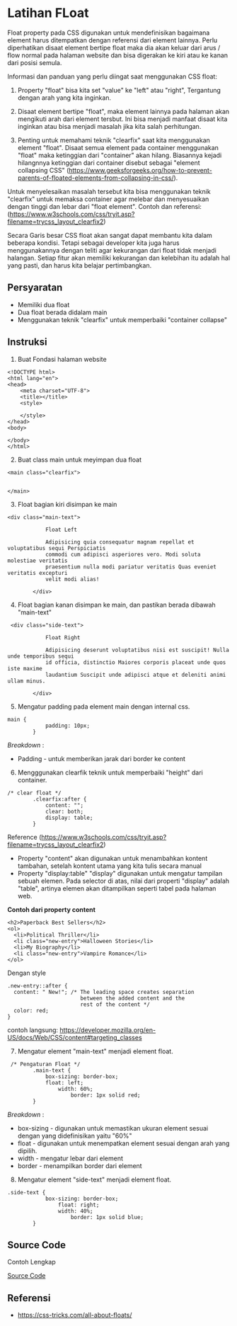 # Latihan FLoat 

Float property pada CSS digunakan untuk mendefinisikan bagaimana element harus ditempatkan dengan referensi dari element lainnya. Perlu diperhatikan disaat element bertipe float maka dia akan keluar dari arus / flow normal pada halaman website dan bisa digerakan ke kiri atau ke kanan dari posisi semula.

Informasi dan panduan yang perlu diingat saat menggunakan CSS float:

1. Property "float" bisa kita set "value" ke "left" atau "right", Tergantung dengan arah yang kita inginkan. 

2. Disaat element bertipe "float", maka element lainnya pada halaman akan mengikuti arah dari element tersbut. Ini bisa menjadi manfaat disaat kita inginkan atau bisa menjadi masalah jika kita salah perhitungan. 

3. Penting untuk memahami teknik "clearfix" saat kita menggunakan element "float". Disaat semua element pada container menggunakan "float" maka ketinggian dari "container" akan hilang. Biasannya kejadi hilangnnya ketinggian dari container disebut sebagai "element collapsing CSS" (https://www.geeksforgeeks.org/how-to-prevent-parents-of-floated-elements-from-collapsing-in-css/). 

Untuk menyelesaikan masalah tersebut kita bisa menggunakan teknik "clearfix" untuk memaksa container agar melebar dan menyesuaikan dengan tinggi dan lebar dari "float element". 
Contoh dan referensi: 
(https://www.w3schools.com/css/tryit.asp?filename=trycss_layout_clearfix2)

Secara Garis besar CSS float akan sangat dapat membantu kita dalam beberapa kondisi. Tetapi sebagai developer kita juga harus menggunakannya dengan teliti agar kekurangan dari float tidak menjadi halangan. 
Setiap fitur akan memiliki kekurangan dan kelebihan itu adalah hal yang pasti, dan harus kita belajar pertimbangkan.

## Persyaratan 

- Memiliki dua float 
- Dua float berada didalam main 
- Menggunakan teknik "clearfix" untuk memperbaiki "container collapse"

## Instruksi 

1. Buat Fondasi halaman website
```
<!DOCTYPE html>
<html lang="en">
<head>
    <meta charset="UTF-8">
    <title></title>
    <style>

    </style>
</head>
<body>
    
</body>
</html>

```

2. Buat class main untuk meyimpan dua float

```
<main class="clearfix">


</main>

```

3. Float bagian kiri disimpan ke main 

```
<div class="main-text">

            Float Left

            Adipisicing quia consequatur magnam repellat et voluptatibus sequi Perspiciatis
            commodi cum adipisci asperiores vero. Modi soluta molestiae veritatis
            praesentium nulla modi pariatur veritatis Quas eveniet veritatis excepturi
            velit modi alias!

        </div>
```

4. Float bagian kanan disimpan ke main, dan pastikan berada dibawah "main-text"

```
 <div class="side-text">

            Float Right

            Adipisicing deserunt voluptatibus nisi est suscipit! Nulla unde temporibus sequi
            id officia, distinctio Maiores corporis placeat unde quos iste maxime
            laudantium Suscipit unde adipisci atque et deleniti animi ullam minus.

        </div>
```

5. Mengatur padding pada element main dengan internal css.

```
main {
            padding: 10px;
        }
```

*Breakdown* :
- Padding - untuk memberikan jarak dari border ke content

6. Mengggunakan clearfik teknik untuk memperbaiki "height" dari container. 
```
/* clear float */
        .clearfix:after {
            content: "";
            clear: both;
            display: table;
        }
```
Reference (https://www.w3schools.com/css/tryit.asp?filename=trycss_layout_clearfix2)

- Property "content" akan digunakan untuk menambahkan kontent tambahan, setelah kontent utama yang kita tulis secara manual
- Property "display:table" "display" digunakan untuk mengatur tampilan sebuah elemen. Pada selector di atas, nilai dari properti "display" adalah "table", artinya elemen akan ditampilkan seperti tabel pada halaman web.

**Contoh dari property content**
```
<h2>Paperback Best Sellers</h2>
<ol>
  <li>Political Thriller</li>
  <li class="new-entry">Halloween Stories</li>
  <li>My Biography</li>
  <li class="new-entry">Vampire Romance</li>
</ol>
```
Dengan style 
```
.new-entry::after {
  content: " New!"; /* The leading space creates separation
                       between the added content and the
                       rest of the content */
  color: red;
}
```

contoh langsung: https://developer.mozilla.org/en-US/docs/Web/CSS/content#targeting_classes

7. Mengatur element "main-text" menjadi element float.
```
 /* Pengaturan Float */
        .main-text {
            box-sizing: border-box;
            float: left;
                width: 60%;
                    border: 1px solid red;
        }
```

*Breakdown* : 
- box-sizing - digunakan untuk memastikan ukuran element sesuai dengan yang didefinisikan yaitu "60%"
- float - digunakan untuk menempatkan element sesuai dengan arah yang dipilih. 
- width - mengatur lebar dari element 
- border - menampilkan border dari element


8. Mengatur element "side-text" menjadi element float. 
```
.side-text {
            box-sizing: border-box;
                float: right;
                width: 40%;
                    border: 1px solid blue;
        }
```


## Source Code 

Contoh Lengkap

[Source Code](../code/latihan-html/index-LT-float.html)


## Referensi 
- https://css-tricks.com/all-about-floats/
